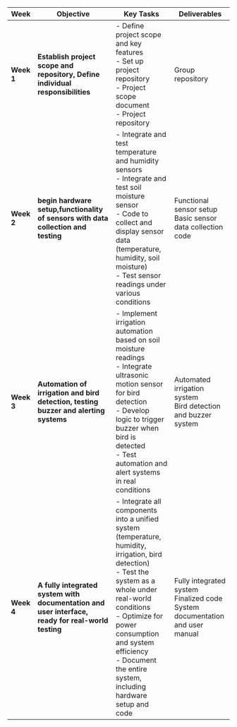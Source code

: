 | **Week**       | **Objective**                                     | **Key Tasks**                                                                                          | **Deliverables**                        |
|----------------|--------------------------------------------------|--------------------------------------------------------------------------------------------------------|-----------------------------------------|
| **Week 1**     | **Establish project scope and repository, Define individual responsibilities**  | - Define project scope and key features <br>- Set up project repository <br> - Project scope document<br>- Project repository<br>|Group repository
| **Week 2**     | **begin hardware setup,functionality of sensors with data collection and testing**  | - Integrate and test temperature and humidity sensors <br>- Integrate and test soil moisture sensor<br>- Code to collect and display sensor data (temperature, humidity, soil moisture)<br>- Test sensor readings under various conditions | Functional sensor setup<br>Basic sensor data collection code |
| **Week 3**     | **Automation of irrigation and bird detection, testing buzzer and alerting systems**  | - Implement irrigation automation based on soil moisture readings<br>- Integrate ultrasonic motion sensor for bird detection<br>- Develop logic to trigger buzzer when bird is detected<br>- Test automation and alert systems in real conditions | Automated irrigation system<br>Bird detection and buzzer system |
| **Week 4**     | **A fully integrated system with documentation and user interface, ready for real-world testing**  | - Integrate all components into a unified system (temperature, humidity, irrigation, bird detection)<br>- Test the system as a whole under real-world conditions<br>- Optimize for power consumption and system efficiency<br>- Document the entire system, including hardware setup and code | Fully integrated system<br>Finalized code<br>System documentation and user manual |

